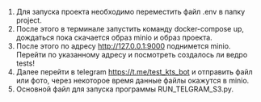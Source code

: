 1. Для запуска проекта необходимо переместить файл .env в папку project.
2. После этого в терминале запустить команду docker-compose up, дождаться пока скачается образ minio и образ проекта.
3. После этого по адресу http://127.0.0.1:9000 поднимется minio. Перейти по указанному адресу и посмотреть создалось ли ведро tests!
4. Далее перейти в telegram https://t.me/test_kts_bot и отправить файл или фото, через некоторое время данные файлы окажутся в minio.
5. Основной файл для запуска программы RUN_TELGRAM_S3.py.


